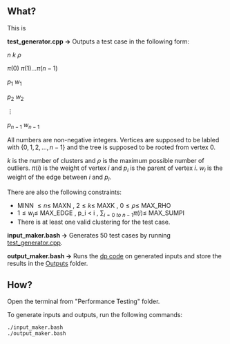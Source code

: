 ## What?
This is

**test_generator.cpp $\to$** Outputs a test case in the following form:

$n\ k\ \rho$

$\pi(0)\ \pi(1) \dots \pi(n - 1)$

$p_1\ w_1$

$p_2\ w_2$

$\vdots$

$p_{n-1}\ w_{n-1}$

All numbers are non-negative integers. Vertices are supposed to be labled with $\{0, 1, 2, \dots, n - 1\}$ and the tree is supposed to be rooted from vertex $0$. 

$k$ is the number of clusters and $\rho$ is the maximum possible number of outliers. $\pi(i)$ is the weight of vertex $i$ and $p_i$ is the parent of vertex $i$. $w_i$ is the weight of the edge between $i$ and $p_i$.

There are also the following constraints:

- MINN $\leq n \leq$ MAXN   ,   $2 \leq k \leq$ MAXK   ,   $0 \leq \rho \leq$ MAX_RHO
- $1 \leq w_i \leq$ MAX_EDGE   ,   p_i < i   ,   $\sum_{i = 0\ to\ n-1} \pi(i) \leq$ MAX_SUMPI
- There is at least one valid clustering for the test case.

**input_maker.bash $\to$** Generates 50 test cases by running [test_generator.cpp](/test_generator.cpp).

**output_maker.bash $\to$** Runs the [dp code](../DP%20Algorithm/main.cpp) on generated inputs and store the results in the [Outputs](/Outputs) folder.


## How?
Open the terminal from "Performance Testing" folder.

To generate inputs and outputs, run the following commands:
```
./input_maker.bash
./output_maker.bash
```
